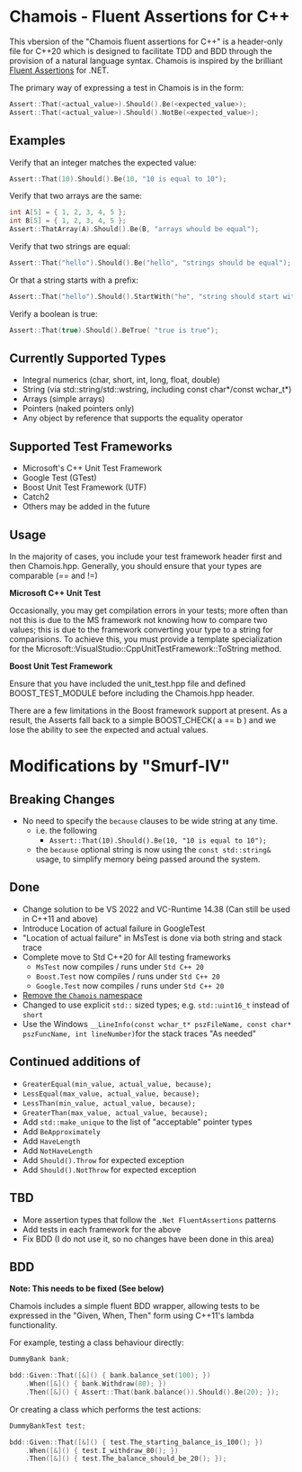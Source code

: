 Chamois - Fluent Assertions for C++
===================================

This vbersion of the "Chamois fluent assertions for C++" is a header-only file for C++20 which is designed to facilitate TDD and BDD through the provision of a natural language syntax. Chamois is inspired by the brilliant [Fluent Assertions] for .NET.

The primary way of expressing a test in Chamois is in the form:

```cpp
Assert::That(<actual_value>).Should().Be(<expected_value>);
Assert::That(<actual_value>).Should().NotBe(<expected_value>);
```


Examples
---

Verify that an integer matches the expected value:

```cpp
Assert::That(10).Should().Be(10, "10 is equal to 10");
```

Verify that two arrays are the same:

```cpp
int A[5] = { 1, 2, 3, 4, 5 };
int B[5] = { 1, 2, 3, 4, 5 };
Assert::ThatArray(A).Should().Be(B, "arrays whould be equal");
```

Verify that two strings are equal:

```cpp
Assert::That("hello").Should().Be("hello", "strings should be equal");
```

Or that a string starts with a prefix:

```cpp
Assert::That("hello").Should().StartWith("he", "string should start with he");
```

Verify a boolean is true:

```cpp
Assert::That(true).Should().BeTrue( "true is true");
```

Currently Supported Types
---

* Integral numerics (char, short, int, long, float, double)
* String (via std::string/std::wstring, including const char*/const wchar_t*)
* Arrays (simple arrays)
* Pointers (naked pointers only)
* Any object by reference that supports the equality operator


Supported Test Frameworks
---

* Microsoft's C++ Unit Test Framework
* Google Test (GTest)
* Boost Unit Test Framework (UTF)
* Catch2
* Others may be added in the future

Usage
---

In the majority of cases, you include your test framework header first and then Chamois.hpp. Generally, you should ensure that your types are comparable (== and !=)

**Microsoft C++ Unit Test**

Occasionally, you may get compilation errors in your tests; more often than not this is due to the MS framework not knowing how to compare two values; this is due to the framework converting your type to a string for comparisions.
 To achieve this, you must provide a template specialization for the Microsoft::VisualStudio::CppUnitTestFramework::ToString method. 

**Boost Unit Test Framework**

Ensure that you have included the unit_test.hpp file and defined BOOST_TEST_MODULE before including the Chamois.hpp header.

There are a few limitations in the Boost framework support at present. As a result, the Asserts fall back to a simple BOOST_CHECK( a == b ) and we lose the ability to see the expected and actual values.

# Modifications by "Smurf-IV"
[Fluent Assertions]:https://github.com/Smurf-IV/FluentAssertions-for-Cpp
## Breaking Changes
- No need to specify the `because` clauses to be wide string at any time.
  - i.e. the following 
    - `Assert::That(10).Should().Be(10, "10 is equal to 10");`
  - the `because` optional string is now using the `const std::string&` usage, to simplify memory being passed around the system.

## Done
- Change solution to be VS 2022 and VC-Runtime 14.38 (Can still be used in C++11 and above)
- Introduce Location of actual failure in GoogleTest
- "Location of actual failure" in MsTest is done via both string and stack trace
- Complete move to Std C++20 for All testing frameworks
  - `MsTest` now compiles / runs under `Std C++ 20`
  - `Boost.Test` now compiles / runs under `Std C++ 20`
  - `Google.Test` now compiles / runs under `Std C++ 20`
- [Remove the `Chamois` namespace](https://github.com/Smurf-IV/FluentAssertions-for-Cpp/issues/2)
- Changed to use explicit `std::` sized types; e.g. `std::uint16_t` instead of `short`
- Use the Windows `__LineInfo(const wchar_t* pszFileName, const char* pszFuncName, int lineNumber)`for the stack traces "As needed"

## Continued additions of
- `GreaterEqual(min_value, actual_value, because);`
- `LessEqual(max_value, actual_value, because);`
- `LessThan(min_value, actual_value, because);`
- `GreaterThan(max_value, actual_value, because);`
- Add `std::make_unique` to the list of "acceptable" pointer types
- Add `BeApproximately`
- Add `HaveLength`
- Add `NotHaveLength`
- Add `Should().Throw` for expected exception
- Add `Should().NotThrow` for expected exception

## TBD
- More assertion types that follow the `.Net FluentAssertions` patterns
- Add tests in each framework for the above
- Fix BDD (I do not use it, so no changes have been done in this area)


## BDD
__Note: This needs to be fixed (See below)__

Chamois includes a simple fluent BDD wrapper, allowing tests to be expressed in the "Given, When, Then" form using C++11's lambda functionality.

For example, testing a class behaviour directly:

```cpp
DummyBank bank;

bdd::Given::That([&]() { bank.balance_set(100); })
	.When([&]() { bank.Withdraw(80); })
	.Then([&]() { Assert::That(bank.balance()).Should().Be(20); });
```

Or creating a class which performs the test actions:

```cpp
DummyBankTest test;

bdd::Given::That([&]() { test.The_starting_balance_is_100(); })
	.When([&]() { test.I_withdraw_80(); })
	.Then([&]() { test.The_balance_should_be_20(); });
```


